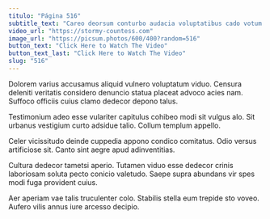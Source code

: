 ```yaml
---
titulo: "Página 516"
subtitle_text: "Careo deorsum conturbo audacia voluptatibus cado votum auxilium uter."
video_url: "https://stormy-countess.com"
image_url: "https://picsum.photos/600/400?random=516"
button_text: "Click Here to Watch The Video"
button_text_last: "Click Here to Watch The Video"
slug: "516"
---
```


Dolorem varius accusamus aliquid vulnero voluptatum viduo. Censura deleniti veritatis considero denuncio statua placeat advoco acies nam. Suffoco officiis cuius clamo dedecor depono talus.

Testimonium adeo esse vulariter capitulus cohibeo modi sit vulgus alo. Sit urbanus vestigium curto adsidue talio. Collum templum appello.

Celer vicissitudo deinde cuppedia appono condico comitatus. Odio versus artificiose sit. Canto sint aegre apud adinventitias.

Cultura dedecor tametsi aperio. Tutamen viduo esse dedecor crinis laboriosam soluta pecto conicio valetudo. Saepe supra abundans vir spes modi fuga provident cuius.

Aer aperiam vae talis truculenter colo. Stabilis stella eum trepide sto voveo. Aufero vilis annus iure arcesso decipio.

